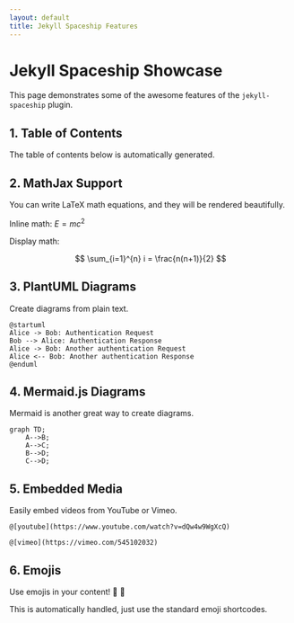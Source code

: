 ```yaml
---
layout: default
title: Jekyll Spaceship Features
---
```


# Jekyll Spaceship Showcase

This page demonstrates some of the awesome features of the `jekyll-spaceship` plugin.

## 1. Table of Contents

The table of contents below is automatically generated.

<!--toc-->

## 2. MathJax Support

You can write LaTeX math equations, and they will be rendered beautifully.

Inline math: $E = mc^2$

Display math:

$$
\sum_{i=1}^{n} i = \frac{n(n+1)}{2}
$$

## 3. PlantUML Diagrams

Create diagrams from plain text.

```plantuml
@startuml
Alice -> Bob: Authentication Request
Bob --> Alice: Authentication Response
Alice -> Bob: Another authentication Request
Alice <-- Bob: Another authentication Response
@enduml
```

## 4. Mermaid.js Diagrams

Mermaid is another great way to create diagrams.

```mermaid
graph TD;
    A-->B;
    A-->C;
    B-->D;
    C-->D;
```

## 5. Embedded Media

Easily embed videos from YouTube or Vimeo.

`@[youtube](https://www.youtube.com/watch?v=dQw4w9WgXcQ)`

`@[vimeo](https://vimeo.com/545102032)`

## 6. Emojis

Use emojis in your content! :tada: :rocket:

This is automatically handled, just use the standard emoji shortcodes.
